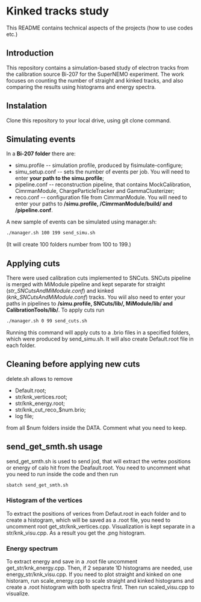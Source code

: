 # Kinked tracks study 
This README contains technical aspects of the projects (how to use codes etc.)
## Introduction
This repository contains a simulation-based study of electron tracks from the calibration source Bi-207 for the SuperNEMO experiment. The work focuses on counting the number of straight and kinked tracks, and also comparing the results using histograms and energy spectra. 
## Instalation
Clone this repository to your local drive, using git clone command.
## Simulating events
In a **Bi-207 folder** there are:
- simu.profile -- simulation profile, produced by fisimulate-configure;
- simu_setup.conf -- sets the number of events per job. You will need to enter **your path to the simu.profile**;
- pipeline.conf -- reconstruction pipeline, that contains MockCalibration, CimrmanModule, ChargeParticleTracker and GammaClusterizer;
- reco.conf -- configuration file from CimrmanModule. You will need to enter your paths to **/simu.profile, /CimrmanModule/build/ and /pipeline.conf**.

A new sample of events can be simulated using manager.sh:
```bash
./manager.sh 100 199 send_simu.sh
```
(It will create 100 folders number from 100 to 199.)
## Applying cuts
There were used calibration cuts implemented to SNCuts. SNCuts pipeline is merged with MiModule pipeline and kept separate for straight (*str_SNCutsAndMiModule.conf*) and kinked (*knk_SNCutsAndMiModule.conf*) tracks. You wiil also need to enter your paths in pipelines to **/simu.profile, SNCuts/lib/, MiModule/lib/ and CalibrationTools/lib/**. To apply cuts run
```bash
./manager.sh 0 99 send_cuts.sh
```
Running this command will apply cuts to a .brio files in a specified folders, which were produced by send_simu.sh. It will also create Default.root file in each folder. 
## Cleaning before applying new cuts
delete.sh allows to remove
- Default.root;
- str/knk_vertices.root;
- str/knk_energy.root;
- str/knk_cut_reco_$num.brio;
- log file;

from all $num folders inside the DATA. Comment what you need to keep.
## send_get_smth.sh usage
send_get_smth.sh is used to send jod, that will extract the vertex positions or energy of calo hit from the Deafault.root. You need to uncomment what you need to run inside the code and then run
```bash
sbatch send_get_smth.sh 
```
### Histogram of the vertices
To extract the positions of verices from Defaut.root in each folder and to create a histogram, which will be saved as a .root file, you need to uncomment root get_str/knk_vertices.cpp. Visualization is kept separate in a str/knk_visu.cpp. As a result you get the .png histogram.
### Energy spectrum 
To extract energy and save in a .root file uncomment get_str/knk_energy.cpp. Then, if 2 separate 1D histograms are needed, use energy_str/knk_visu.cpp. If you need to plot straight and kinked on one historam, run scale_energy.cpp to scale straight and kinked histograms and create a .root histogram with both spectra first. Then run scaled_visu.cpp to visualize.  


